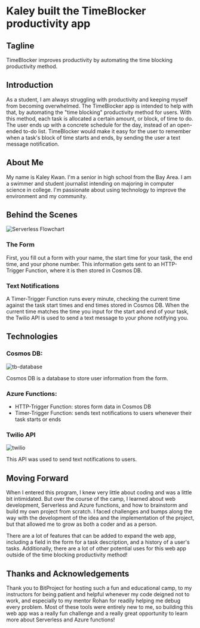 # Kaley built the TimeBlocker productivity app

## Tagline

TimeBlocker improves productivity by automating the time blocking productivity method.

## Introduction

As a student, I am always struggling with productivity and keeping myself from becoming overwhelmed. The TimeBlocker app is intended to help with that, by automating the "time blocking" productivity method for users. With this method, each task is allocated a certain amount, or block, of time to do. The user ends up with a concrete schedule for the day, instead of an open-ended to-do list. TimeBlocker would make it easy for the user to remember when a task's block of time starts and ends, by sending the user a text message notification.

## About Me

My name is Kaley Kwan. I'm a senior in high school from the Bay Area. I am a swimmer and student journalist intending on majoring in computer science in college. I'm passionate about using technology to improve the environment and my community.

## Behind the Scenes

![Serverless Flowchart](https://user-images.githubusercontent.com/67166728/132081469-cfff45d7-0481-4d06-9710-ab9f41898944.jpg)

### The Form

First, you fill out a form with your name, the start time for your task, the end time, and your phone number. This information gets sent to an HTTP-Trigger Function, where it is then stored in Cosmos DB.

### Text Notifications

A Timer-Trigger Function runs every minute, checking the current time against the task start times and end times stored in Cosmos DB. When the current time matches the time you input for the start and end of your task, the Twilio API is used to send a text message to your phone notifying you. 

## Technologies

### Cosmos DB:
![tb-database](https://user-images.githubusercontent.com/67166728/132080373-56469526-be34-4625-82dc-01aa7a8d9ced.PNG)

Cosmos DB is a database to store user information from the form.

### Azure Functions:

* HTTP-Trigger Function: stores form data in Cosmos DB
* Timer-Trigger Function: sends text notifications to users whenever their task starts or ends

### Twilio API

![twilio](https://user-images.githubusercontent.com/67166728/132080517-dd97a6c1-0a0a-4d65-a787-f584b43e3c6d.PNG)

This API was used to send text notifications to users.

## Moving Forward

When I entered this program, I knew very little about coding and was a little bit intimidated. But over the course of the camp, I learned about web development, Serverless and Azure functions, and how to brainstorm and build my own project from scratch. I faced challenges and bumps along the way with the development of the idea and the implementation of the project, but that allowed me to grow as both a coder and as a person.

There are a lot of features that can be added to expand the web app, including a field in the form for a task description, and a history of a user's tasks. Additionally, there are a lot of other potential uses for this web app outside of the time blocking productivity method!

## Thanks and Acknowledgements
Thank you to BitProject for hosting such a fun and educational camp, to my instructors for being patient and helpful whenever my code deigned not to work, and especially to my mentor Rohan for readily helping me debug every problem. Most of these tools were entirely new to me, so building this web app was a really fun challenge and a really great opportunity to learn more about Serverless and Azure functions!